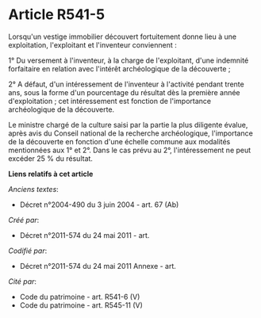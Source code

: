# Article R541-5

Lorsqu'un vestige immobilier découvert fortuitement donne lieu à une exploitation, l'exploitant et l'inventeur conviennent :

1° Du versement à l'inventeur, à la charge de l'exploitant, d'une indemnité forfaitaire en relation avec l'intérêt
archéologique de la découverte ;

2° A défaut, d'un intéressement de l'inventeur à l'activité pendant trente ans, sous la forme d'un pourcentage du résultat
dès la première année d'exploitation ; cet intéressement est fonction de l'importance archéologique de la découverte.

Le ministre chargé de la culture saisi par la partie la plus diligente évalue, après avis du Conseil national de la recherche
archéologique, l'importance de la découverte en fonction d'une échelle commune aux modalités mentionnées aux 1° et 2°. Dans
le cas prévu au 2°, l'intéressement ne peut excéder 25 % du résultat.

**Liens relatifs à cet article**

_Anciens textes_:

  - Décret n°2004-490 du 3 juin 2004 - art. 67 (Ab)

_Créé par_:

  - Décret n°2011-574 du 24 mai 2011  - art.

_Codifié par_:

  - Décret n°2011-574 du 24 mai 2011 Annexe - art.

_Cité par_:

  - Code du patrimoine - art. R541-6 (V)
  - Code du patrimoine - art. R545-11 (V)
